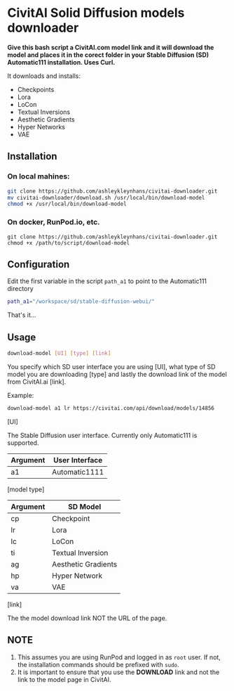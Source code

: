 # CivitAI Solid Diffusion models downloader

**Give this bash script a CivitAI.com model link and it will download the model and places it in the corect folder in your Stable Diffusion (SD) Automatic111 installation. Uses Curl.**

It downloads and installs:
- Checkpoints
- Lora
- LoCon
- Textual Inversions
- Aesthetic Gradients
- Hyper Networks
- VAE

## Installation

### On local mahines:
```bash
git clone https://github.com/ashleykleynhans/civitai-downloader.git
mv civitai-downloader/download.sh /usr/local/bin/download-model
chmod +x /usr/local/bin/download-model
```

### On docker, RunPod.io, etc. 

```shell
git clone https://github.com/ashleykleynhans/civitai-downloader.git
chmod +x /path/to/script/download-model
```

## Configuration

Edit the first variable in the script `path_a1` to point to the Automatic111 directory
```bash
path_a1="/workspace/sd/stable-diffusion-webui/"
```
That's it...

## Usage

```bash
download-model [UI] [type] [link]
```

You specify which SD user interface you are using [UI], what type of SD model you are downloading [type] and lastly the download link of the model from CivitAI.ai [link]. 

Example: 
```bash
download-model a1 lr https://civitai.com/api/download/models/14856
```

[UI]

The Stable Diffusion user interface. Currently only Automatic111 is supported.

| Argument   | User Interface      |
|------------|---------------------|
| a1         | Automatic1111       |

[model type]

| Argument   | SD Model            |
|------------|---------------------|
| cp         | Checkpoint          |
| lr         | Lora                |
| lc         | LoCon               |
| ti         | Textual Inversion   |
| ag         | Aesthetic Gradients |
| hp         | Hyper Network       |
| va         | VAE                 |

[link]

The the model download link NOT the URL of the page.


## NOTE

1. This assumes you are using RunPod and logged in as `root` user.  If not, the installation commands should be prefixed with `sudo`.
2. It is important to ensure that you use the **DOWNLOAD** link and not the link to the model page in CivitAI.
